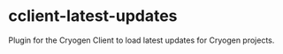 # cclient-latest-updates
Plugin for the Cryogen Client to load latest updates for Cryogen projects.
